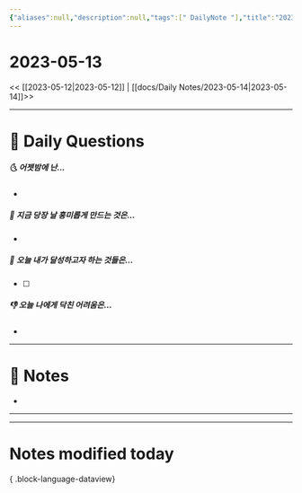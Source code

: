 ```yaml
---
{"aliases":null,"description":null,"tags":[" DailyNote "],"title":"2023-05-13","created":"2023-05-14T15:39:05","updated":"2023-07-15T21:30:20","dg-publish":true,"permalink":"/docs/Daily Notes/2023-05-13/","dgPassFrontmatter":true}
---
```



# 2023-05-13

<< [[2023-05-12\|2023-05-12]] | [[docs/Daily Notes/2023-05-14\|2023-05-14]]>>

---

# 📅 Daily Questions

##### 🌜 어젯밤에 난...

- 

##### 🙌 지금 당장 날 흥미롭게 만드는 것은...

- 

##### 🚀 오늘 내가 달성하고자 하는 것들은...

- [ ] 

##### 👎 오늘 나에게 닥친 어려움은...

- 

---

# 📝 Notes

- 

___



---

# Notes modified today


{ .block-language-dataview}
